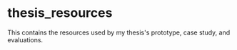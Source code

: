 # thesis_resources
This contains the resources used by my thesis's prototype, case study, and evaluations. 
